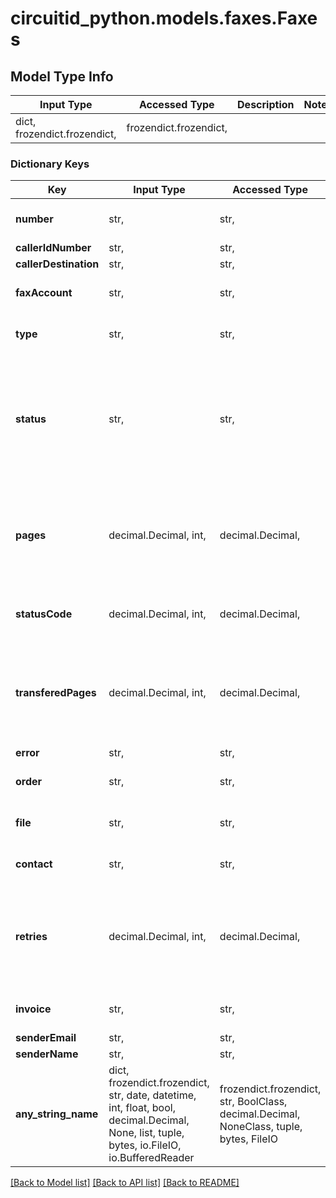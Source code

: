 # circuitid_python.models.faxes.Faxes

## Model Type Info
Input Type | Accessed Type | Description | Notes
------------ | ------------- | ------------- | -------------
dict, frozendict.frozendict,  | frozendict.frozendict,  |  | 

### Dictionary Keys
Key | Input Type | Accessed Type | Description | Notes
------------ | ------------- | ------------- | ------------- | -------------
**number** | str,  | str,  | ObjectId (unique 12 bytes ID) | 
**callerIdNumber** | str,  | str,  |  | 
**callerDestination** | str,  | str,  |  | 
**faxAccount** | str,  | str,  | ObjectId (unique 12 bytes ID) | 
**type** | str,  | str,  |  | must be one of ["send", "receive", ] 
**status** | str,  | str,  |  | must be one of ["failed", "success", "processing", ] if omitted the server will use the default value of "processing"
**pages** | decimal.Decimal, int,  | decimal.Decimal,  |  | [optional] if omitted the server will use the default value of 0value must be a 32 bit integer
**statusCode** | decimal.Decimal, int,  | decimal.Decimal,  |  | [optional] value must be a 32 bit integer
**transferedPages** | decimal.Decimal, int,  | decimal.Decimal,  |  | [optional] if omitted the server will use the default value of 0value must be a 32 bit integer
**error** | str,  | str,  |  | [optional] 
**order** | str,  | str,  | ObjectId (unique 12 bytes ID) | [optional] 
**file** | str,  | str,  | ObjectId (unique 12 bytes ID) | [optional] 
**contact** | str,  | str,  | ObjectId (unique 12 bytes ID) | [optional] 
**retries** | decimal.Decimal, int,  | decimal.Decimal,  |  | [optional] if omitted the server will use the default value of 0value must be a 32 bit integer
**invoice** | str,  | str,  | ObjectId (unique 12 bytes ID) | [optional] 
**senderEmail** | str,  | str,  |  | [optional] 
**senderName** | str,  | str,  |  | [optional] 
**any_string_name** | dict, frozendict.frozendict, str, date, datetime, int, float, bool, decimal.Decimal, None, list, tuple, bytes, io.FileIO, io.BufferedReader | frozendict.frozendict, str, BoolClass, decimal.Decimal, NoneClass, tuple, bytes, FileIO | any string name can be used but the value must be the correct type | [optional]

[[Back to Model list]](../../README.md#documentation-for-models) [[Back to API list]](../../README.md#documentation-for-api-endpoints) [[Back to README]](../../README.md)

